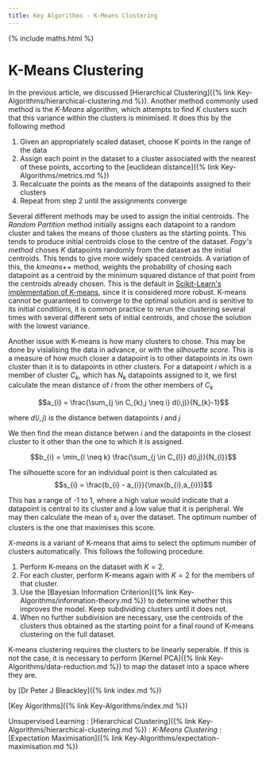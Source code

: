 ```yaml
---
title: Key Algorithms - K-Means Clustering
---
```

{% include maths.html %}

# K-Means Clustering

In the previous article, we discussed [Hierarchical Clustering]({% link Key-Algorithms/hierarchical-clustering.md %}). Another method commonly used method is the *K-Means* algorithm, which attempts to find $K$ clusters such that this variance within the clusters is minimised. It does this by the following method

1. Given an appropriately scaled dataset, choose $K$ points in the range of the data
2. Assign each point in the dataset to a cluster associated with the nearest of these points, accorting to the [euclidean distance]({% link Key-Algorithms/metrics.md %})
3. Recalcuate the points as the means of the datapoints assigned to their clusters
4. Repeat from step 2 until the assignments converge

Several different methods may be used to assign the initial centroids. The *Random Partition* method initially assigns each datapoint to a random cluster and takes the means of those clusters as the starting points. This tends to produce initial centroids close to the centre of the dataset. *Fogy's method* choses $K$ datapoints randomly from the dataset as the initial centroids. This tends to give more widely spaced centroids. A variation of this, the *kmeans++* method, weights the probability of chosing each datapoint as a centroid by the minimum squared distance of that point from the centroids already chosen. This is the default in [Scikit-Learn's implementation of K-means](https://scikit-learn.org/stable/modules/generated/sklearn.cluster.KMeans.html), since it is considered more robust. K-means cannot be guaranteed to converge to the optimal solution and is senitive to its initial conditions, it is common practice to rerun the clustering several times with several different sets of initial centroids, and chose the solution with the lowest variance.

Another issue with K-means is how many clusters to chose. This may be done by visialising the data in advance, or with the *silhouette score*. This is a measure of how much closer a datapoint is to other datapoints in its own cluster than it is to datapoints in other clusters. For a datapoint $i$ which is a member of cluster $C_{k}$, which has $N_{k}$ datapoints assigned to it, we first calculate the mean distance of $i$ from the other members of $C_{k}$

$$a_{i} = \frac{\sum_{j \in C_{k},j \neq i} d(i,j)}{N_{k}-1}$$

where $d(i,j)$ is the distance betwen datapoints $i$ and $j$

We then find the mean distance betwen $i$ and the datapoints in the closest cluster to it other than the one to which it is assigned.

$$b_{i} = \min_{l \neq k} \frac{\sum_{j \in C_{l}} d(i,j)}{N_{l}}$$

The silhouette score for an individual point is then calculated as $$s_{i} = \frac{b_{i} - a_{i}}{\max(b_{i},a_{i})}$$

This has a range of -1 to 1, where a high value would indicate that a datapoint is central to its cluster and a low value that it is peripheral. We may then calculate the mean of $s_{i}$ over the dataset. The optimum number of clusters is the one that maximises this score.

*X-means* is a variant of K-means that aims to select the optimum number of clusters automatically. This follows the following procedure.
1. Perform K-means on the dataset with $K=2$.
2. For each cluster, perform K-means again with $K=2$ for the members of that cluster.
3. Use the [Bayesian Information Criterion]({% link Key-Algorithms/information-theory.md %}) to determine whether this improves the model. Keep subdividing clusters until it does not.
4. When no further subdivision are necessary, use the centroids of the clusters thus obtained as the starting point for a final round of K-means clustering on the full dataset.

K-means clustering requires the clusters to be linearly seperable. If this is not the case, it is necessary to perform [Kernel PCA]({% link Key-Algorithms/data-reduction.md %}) to map the dataset into a space where they are.

by [Dr Peter J Bleackley]({% link index.md %})

[Key Algorithms]({% link Key-Algorithms/index.md %})

Unsupervised Learning
: [Hierarchical Clustering]({% link Key-Algorithms/hierarchical-clustering.md %})
: *K-Means Clustering*
: [Expectation Maximisation]({% link Key-Algorithms/expectation-maximisation.md %})


